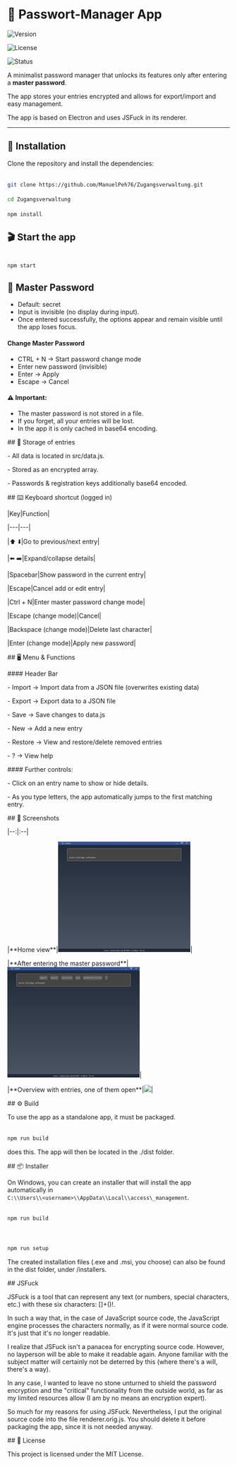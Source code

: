 # 🔑 Passwort-Manager App

![Version](https://img.shields.io/badge/version-1.0-blue.svg)

![License](https://img.shields.io/badge/license-MIT-green.svg)

![Status](https://img.shields.io/badge/status-stable-success.svg)

A minimalist password manager that unlocks its features only after entering a **master password**.

The app stores your entries encrypted and allows for export/import and easy management.

The app is based on Electron and uses JSFuck in its renderer.

---

## 🚀 Installation

Clone the repository and install the dependencies:

```bash

git clone https://github.com/ManuelPeh76/Zugangsverwaltung.git

cd Zugangsverwaltung

npm install

```

## 🎬 Start the app

```bash

npm start

```

## 🔐 Master Password
- Default: secret
- Input is invisible (no display during input).
- Once entered successfully, the options appear and remain visible until the app loses focus.

#### Change Master Password
- CTRL + N → Start password change mode
- Enter new password (invisible)
- Enter → Apply
- Escape → Cancel

#### ⚠️ Important:
- The master password is not stored in a file.
- If you forget, all your entries will be lost.
- In the app it is only cached in base64 encoding.



\## 💾 Storage of entries

\- All data is located in src/data.js.



\- Stored as an encrypted array.



\- Passwords \& registration keys additionally base64 encoded.



\## ⌨️ Keyboard shortcut (logged in)

|Key|Function|

|---|---|

|⬆️ ⬇️|Go to previous/next entry|

|⬅️ ➡️|Expand/collapse details|

|Spacebar|Show password in the current entry|

|Escape|Cancel add or edit entry|

|Ctrl + N|Enter master password change mode|

|Escape (change mode)|Cancel|

|Backspace (change mode)|Delete last character|

|Enter (change mode)|Apply new password|



\## 🖥️ Menu \& Functions

\#### Header Bar

\- Import → Import data from a JSON file (overwrites existing data)



\- Export → Export data to a JSON file



\- Save → Save changes to data.js



\- New → Add a new entry



\- Restore → View and restore/delete removed entries



\- ? → View help



\#### Further controls:

\- Click on an entry name to show or hide details.

\- As you type letters, the app automatically jumps to the first matching entry.



\## 📸 Screenshots

|--:|:--|

|\*\*Home view\*\*|<img src="./src/images/startansicht.png" width="300">|

|\*\*After entering the master password\*\*|<img src="./src/images/passwort.png" width="300">|

|\*\*Overview with entries, one of them open\*\*|<img src="./src/images/einträge.png" width="300">|



\## ⚙️ Build

To use the app as a standalone app, it must be packaged.

```bash

npm run build

```

does this. The app will then be located in the ./dist folder.



\## 📦 Installer

On Windows, you can create an installer that will install the app automatically in <br>`C:\\Users\\<username>\\AppData\\Local\\access\_management`.

```bash

npm run build



npm run setup

```

The created installation files (.exe and .msi, you choose) can also be found in the dist folder, under /installers.



\## JSFuck

JSFuck is a tool that can represent any text (or numbers, special characters, etc.) with these six characters: \[]+()!.<br>

In such a way that, in the case of JavaScript source code, the JavaScript engine processes the characters normally, as if it were normal source code. It's just that it's no longer readable.<br>

I realize that JSFuck isn't a panacea for encrypting source code. However, no layperson will be able to make it readable again. Anyone familiar with the subject matter will certainly not be deterred by this (where there's a will, there's a way).<br>

In any case, I wanted to leave no stone unturned to shield the password encryption and the "critical" functionality from the outside world, as far as my limited resources allow (I am by no means an encryption expert).<br>

So much for my reasons for using JSFuck. Nevertheless, I put the original source code into the file renderer.orig.js. You should delete it before packaging the app, since it is not needed anyway.



\## 📜 License

This project is licensed under the MIT License.

